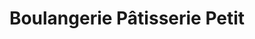 ---
title: "Boulangerie Pâtisserie Petit"
url: /latille/boulangerie-patisserie-petit/
shop: boulangerie
---